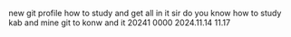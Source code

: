 new git profile
how to study
and get all in it
sir
do you know
how to
study
kab
and
mine 
git
to konw and it
20241
0000
2024.11.14
11.17
